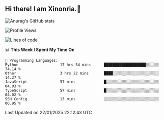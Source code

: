 ## Hi there! I am Xinonria.👋

![Anurag's GitHub stats](https://status-git-main-xinonrias-projects-f26540e3.vercel.app/api?username=xinonria&hide=stars,issues)

<!--START_SECTION:waka-->
![Profile Views](http://img.shields.io/badge/Profile%20Views-0-blue)

![Lines of code](https://img.shields.io/badge/From%20Hello%20World%20I%27ve%20Written-965.5%20thousand%20lines%20of%20code-blue)

📊 **This Week I Spent My Time On** 

```text
💬 Programming Languages: 
Python                   17 hrs 34 mins      ███████████████████░░░░░░   74.14 % 
Other                    3 hrs 22 mins       ████░░░░░░░░░░░░░░░░░░░░░   14.27 % 
JavaScript               57 mins             █░░░░░░░░░░░░░░░░░░░░░░░░   04.03 % 
TypeScript               57 mins             █░░░░░░░░░░░░░░░░░░░░░░░░   04.02 % 
SSH Config               13 mins             ░░░░░░░░░░░░░░░░░░░░░░░░░   00.95 % 
```


 Last Updated on 22/01/2025 22:12:43 UTC
<!--END_SECTION:waka-->

<!--
**xinonria/xinonria** is a ✨ _special_ ✨ repository because its `README.md` (this file) appears on your GitHub profile.

Here are some ideas to get you started:

- 🔭 I’m currently working on ...
- 🌱 I’m currently learning ...
- 👯 I’m looking to collaborate on ...
- 🤔 I’m looking for help with ...
- 💬 Ask me about ...
- 📫 How to reach me: ...
- 😄 Pronouns: ...
- ⚡ Fun fact: ...
-->
